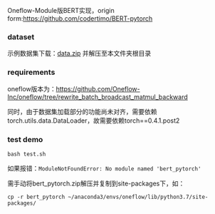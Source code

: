 Oneflow-Module版BERT实现，origin form:https://github.com/codertimo/BERT-pytorch

### dataset

示例数据集下载：[data.zip](https://oneflow-public.oss-cn-beijing.aliyuncs.com/datasets/BERT-pytorch/sampledataset/data.zip) 并解压至本文件夹根目录

### requirements

oneflow版本为：https://github.com/Oneflow-Inc/oneflow/tree/rewrite_batch_broadcast_matmul_backward

同时，由于数据集加载部分的功能尚未对齐，需要依赖torch.utils.data.DataLoader，故需要依赖torch==0.4.1.post2

### test demo

`bash test.sh`

如果报错：`ModuleNotFoundError: No module named 'bert_pytorch'`

需手动将bert_pytorch.zip解压并复制到site-packages下，如：

`cp -r bert_pytorch ~/anaconda3/envs/oneflow/lib/python3.7/site-packages/`

